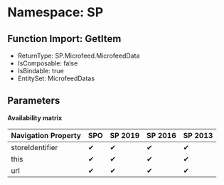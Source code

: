 # Namespace: SP

## Function Import: GetItem

- ReturnType: SP.Microfeed.MicrofeedData
- IsComposable: false
- IsBindable: true
- EntitySet: MicrofeedDatas

## Parameters

**Availability matrix**

Navigation Property | SPO | SP 2019 | SP 2016 | SP 2013
----------|-----|---------|---------|--------
storeIdentifier | ✔ | ✔ | ✔ | ✔
this | ✔ | ✔ | ✔ | ✔
url | ✔ | ✔ | ✔ | ✔

